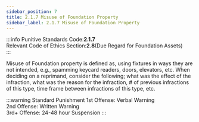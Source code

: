 ```yaml
---
sidebar_position: 7
title: 2.1.7 Misuse of Foundation Property 
sidebar_label: 2.1.7 Misuse of Foundation Property
---
```


:::info
Punitive Standards Code:<TextColor color="#E46C07">**2.1.7**</TextColor> <br />
Relevant Code of Ethics Section:<TextColor color="#21E006">**2.8**</TextColor>(Due Regard for Foundation Assets) <br />
:::

Misuse of Foundation property is defined as, using fixtures in ways they are not intended, e.g., spamming keycard readers, doors, elevators, etc. When deciding on a reprimand, consider the following; what was the effect of the infraction, what was the reason for the infraction, # of previous infractions of this type, time frame between infractions of this type, etc.

:::warning Standard Punishment
1st Offense: Verbal Warning <br />
2nd Offense: Written Warning <br />
3rd+ Offense: 24-48 hour Suspension
:::